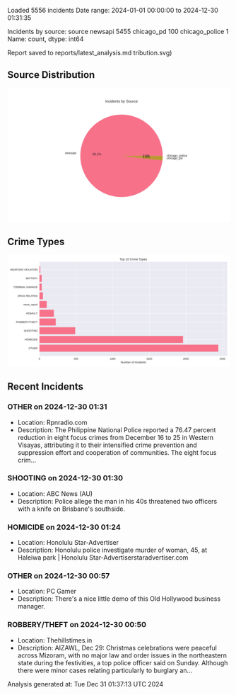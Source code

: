 
Loaded 5556 incidents
Date range: 2024-01-01 00:00:00 to 2024-12-30 01:31:35

Incidents by source:
source
newsapi           5455
chicago_pd         100
chicago_police       1
Name: count, dtype: int64

Report saved to reports/latest_analysis.md
tribution.svg)

## Source Distribution
![Source Distribution](images/source_distribution.svg)

## Crime Types
![Crime Types](images/crime_types.svg)

## Recent Incidents

### OTHER on 2024-12-30 01:31
- Location: Rpnradio.com
- Description: The Philippine National Police reported a 76.47 percent reduction in eight focus crimes from December 16 to 25 in Western Visayas, attributing it to their intensified crime prevention and suppression effort and cooperation of communities. The eight focus crim…


### SHOOTING on 2024-12-30 01:30
- Location: ABC News (AU)
- Description: Police allege the man in his 40s threatened two officers with a knife on Brisbane's southside.


### HOMICIDE on 2024-12-30 01:24
- Location: Honolulu Star-Advertiser
- Description: Honolulu police investigate murder of woman, 45, at Haleiwa park | Honolulu Star-Advertiserstaradvertiser.com


### OTHER on 2024-12-30 00:57
- Location: PC Gamer
- Description: There's a nice little demo of this Old Hollywood business manager.


### ROBBERY/THEFT on 2024-12-30 00:50
- Location: Thehillstimes.in
- Description: AIZAWL, Dec 29: Christmas celebrations were peaceful across Mizoram, with no major law and order issues in the northeastern state during the festivities, a top police officer said on Sunday. Although there were minor cases relating particularly to burglary an…

Analysis generated at: Tue Dec 31 01:37:13 UTC 2024
